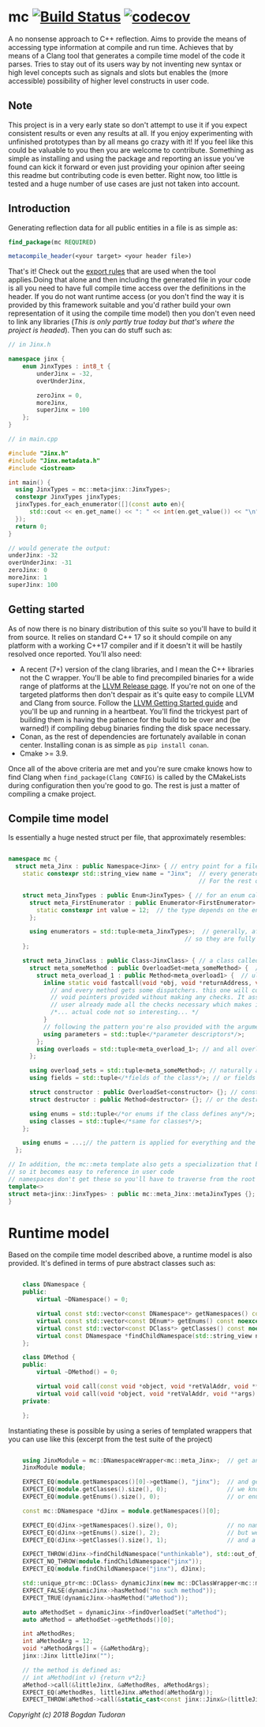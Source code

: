 # mc [![Build Status](https://travis-ci.org/tfbogdan/mc.svg?branch=master)](https://travis-ci.org/tfbogdan/mc) [![codecov](https://codecov.io/gh/tfbogdan/mc/branch/master/graph/badge.svg)](https://codecov.io/gh/tfbogdan/mc)
A no nonsense approach to C++ reflection. Aims to provide the means of accessing type information at compile and run time. Achieves that by means of a Clang tool that generates a compile time model of the code it parses. Tries to stay out of its users way by not inventing new syntax or high level concepts such as signals and slots but enables the (more accessible) possibility of higher level constructs in user code.

## Note
This project is in a very early state so don't attempt to use it if you expect consistent results or even any results at all. If you enjoy experimenting with unfinished prototypes than by all means go crazy with it! If you feel like this could be valuable to you then you are welcome to contribute. Something as simple as installing and using the package and reporting an issue you've found can kick it forward or even just providing your opinion after seeing this readme but contributing code is even better. Right now, too little is tested and a huge number of use cases are just not taken into account.

## Introduction
Generating reflection data for all public entities in a file is as simple as:

```cmake
find_package(mc REQUIRED)

metacompile_header(<your target> <your header file>)
```

That's it! Check out the [export rules](docs/export_rules.md) that are used when the tool applies.Doing that alone and then including the generated file in your code is all you need to have full compile time access over the definitions in the header. If you do not want runtime access (or you don't find the way it is provided by this framework suitable and you'd rather build your own representation of it using the compile time model) then you don't even need to link any libraries (_This is only partly true today but that's where the project is headed_). Then you can do stuff such as:

```c++
// in Jinx.h

namespace jinx {
    enum JinxTypes : int8_t {
        underJinx = -32,
        overUnderJinx,

        zeroJinx = 0,
        moreJinx,
        superJinx = 100
    };
}

// in main.cpp

#include "Jinx.h"
#include "Jinx.metadata.h"
#include <iostream>

int main() {
  using JinxTypes = mc::meta<jinx::JinxTypes>;
  constexpr JinxTypes jinxTypes;
  jinxTypes.for_each_enumerator([](const auto en){
      std::cout << en.get_name() << ": " << int(en.get_value()) << "\n";
  });
  return 0;
}

// would generate the output:
underJinx: -32
overUnderJinx: -31
zeroJinx: 0
moreJinx: 1
superJinx: 100

```

## Getting started

As of now there is no binary distribution of this suite so you'll have to build it from source. It relies on standard C++ 17 so it should compile on any platform with a working C++17 compiler and if it doesn't it will be hastily resolved once reported. You'll also need:

- A recent (7+) version of the clang libraries, and I mean the C++ libraries not the C wrapper. You'll be able to find precompiled binaries for a wide range of platforms at the [LLVM Release page](http://releases.llvm.org/download.html#7.0.0). If you're not on one of the targeted platforms then don't despair as it's quite easy to compile LLVM and Clang from source. Follow the [LLVM Getting Started guide](https://llvm.org/docs/GettingStarted.html) and you'll be up and running in a heartbeat. You'll find the trickyest part of building them is having the patience for the build to be over and (be warned!) if compiling debug binaries finding the disk space necessary.
- Conan, as the rest of dependencies are fortunately available in conan center. Installing conan is as simple as `pip install conan`.
- Cmake >= 3.9.

Once all of the above criteria are met and you're sure cmake knows how to find Clang when `find_package(Clang CONFIG)` is called by the CMakeLists during configuration then you're good to go. The rest is just a matter of compiling a cmake project.

## Compile time model

Is essentially a huge nested struct per file, that approximately resembles:

```c++

namespace mc {
  struct meta_Jinx : public Namespace<Jinx> { // entry point for a file called Jinx.h
    static constexpr std::string_view name = "Jinx";  // every generated descriptor gets a name.
                                                      // For the rest of this example it will be skipped but in actual code it's always there.

    struct meta_JinxTypes : public Enum<JinxTypes> { // for an enum called say JinxTypes
      struct meta_FirstEnumerator : public Enumerator<FirstEnumerator> { // each enumerator gets one of these
        static constexpr int value = 12;  // the type depends on the enum class type and value is the value of the enumerator in the enum itself
      };

      using enumerators = std::tuple<meta_JinxTypes>;  // generally, after declaring entities statically they are collected in a tuple type
                                                  // so they are fully usable in generic code. the tuple type is appropriately called enumerators in this case
    };

    struct meta_JinxClass : public Class<JinxClass> { // a class called JinxClass you'd get a descriptor resembling this one
      struct meta_someMethod : public OverloadSet<meta_someMethod> {  // and for a method called `someMethod` (even one without overloads) you'd get what is called an overload set
        struct meta_overload_1 : public Method<meta_overload1> {  // ultimately listing every overloads of a method like this
          inline static void fastcall(void *obj, void *returnAddress, void **args) {
            // and every method gets some dispatchers. this one will construct a method call from the
            // void pointers provided without making any checks. It assumes the
            // user already made all the checks necessary which makes it dangerous but also very fast.
            /*... actual code not so interesting... */
          }
          // following the pattern you're also provided with the argument list
          using parameters = std::tuple</*parameter descriptors*/>;
        };
        using overloads = std::tuple<meta_overload_1>; // and all overloads are listed
      };

      using overload_sets = std::tuple<meta_someMethod>; // naturally all overload sets are listed too
      using fields = std::tuple</*fields of the class*/>; // or fields

      struct constructor : public OverloadSet<constructor> {}; // constructors aren't left out either
      struct destructor : public Method<destructor> {}; // or the destructor

      using enums = std::tuple</*or enums if the class defines any*/>;
      using classes = std::tuple</*same for classes*/>;
    };

    using enums = ...;// the pattern is applied for everything and the entire model is entirely traversable during compile time;
  };

// In addition, the mc::meta template also gets a specialization that becomes one of the descriptors from above depending on the type it is specialized over
// so it becomes easy to reference in user code
// namespaces don't get these so you'll have to traverse from the root of the model to find them
template<>
struct meta<jinx::JinxTypes> : public mc::meta_Jinx::metaJinxTypes {};
}

```

# Runtime model

Based on the compile time model described above, a runtime model is also provided. It's defined in terms of pure abstract classes such as:

```c++

    class DNamespace {
    public:
        virtual ~DNamespace() = 0;

        virtual const std::vector<const DNamespace*> getNamespaces() const noexcept = 0;
        virtual const std::vector<const DEnum*> getEnums() const noexcept = 0;
        virtual const std::vector<const DClass*> getClasses() const noexcept = 0;
        virtual const DNamespace *findChildNamespace(std::string_view name) const noexcept(false) = 0;
    };

    class DMethod {
    public:
        virtual ~DMethod() = 0;

        virtual void call(const void *object, void *retValAddr, void **args) const = 0;
        virtual void call(void *object, void *retValAddr, void **args) const = 0;
    private:

    };

```

Instantiating these is possible by using a series of templated wrappers that you can use like this (excerpt from the test suite of the project)

```c++

    using JinxModule = mc::DNamespaceWrapper<mc::meta_Jinx>;  // get an instance for the root of a model
    JinxModule module;

    EXPECT_EQ(module.getNamespaces()[0]->getName(), "jinx");  // and get the first namespace of that model. in our test code, that is called jinx
    EXPECT_EQ(module.getClasses().size(), 0);                 // we know the root of the module has no classes
    EXPECT_EQ(module.getEnums().size(), 0);                   // or enums

    const mc::DNamespace *dJinx = module.getNamespaces()[0];

    EXPECT_EQ(dJinx->getNamespaces().size(), 0);              // no namespaces nested within jinx
    EXPECT_EQ(dJinx->getEnums().size(), 2);                   // but we do have two enums
    EXPECT_EQ(dJinx->getClasses().size(), 1);                 // and a class

    EXPECT_THROW(dJinx->findChildNamespace("unthinkable"), std::out_of_range);  // asking for a namespace that doesn't exist throws an exception
    EXPECT_NO_THROW(module.findChildNamespace("jinx"));                         // if it exists then it's politely returned back to the called
    EXPECT_EQ(module.findChildNamespace("jinx"), dJinx);                        // and we know for a fact that the jinx namespace has position 0 for this test

    std::unique_ptr<mc::DClass> dynamicJinx(new mc::DClassWrapper<mc::meta<jinx::Jinx>>); // and now we're creating an instance for the Jinx class. Could also search for it in the module. It's already nested within.
    EXPECT_FALSE(dynamicJinx->hasMethod("no such method"));                     // no such method, friend!
    EXPECT_TRUE(dynamicJinx->hasMethod("aMethod"));                             // but we know this one exists

    auto aMethodSet = dynamicJinx->findOverloadSet("aMethod");
    auto aMethod = aMethodSet->getMethods()[0];

    int aMethodRes;
    int aMethodArg = 12;
    void *aMethodArgs[] = {&aMethodArg};
    jinx::Jinx littleJinx("");                                                  // hello little jinx! we've been talking about you!

    // the method is defined as:
    // int aMethod(int v) {return v*2;}
    aMethod->call(&littleJinx, &aMethodRes, aMethodArgs);                       // this is how one would call a method through a wrapper. simplistic example but no reason it shouldn't be able to scale up
    EXPECT_EQ(aMethodRes, littleJinx.aMethod(aMethodArg));                      // for our test, we want both ways of calling the method to yield the same result
    EXPECT_THROW(aMethod->call(&static_cast<const jinx::Jinx&>(littleJinx), &aMethodRes, aMethodArgs), mc::const_corectness_error); // and const corectness is enforced too.


```

_Copyright (c) 2018 Bogdan Tudoran_
